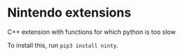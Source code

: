 # Nintendo extensions
C++ extension with functions for which python is too slow

To install this, run `pip3 install ninty`.
